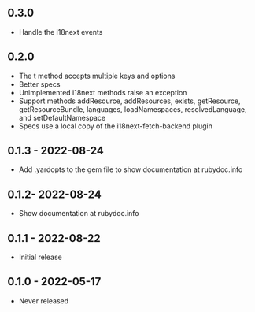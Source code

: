 ## 0.3.0

* Handle the i18next events

## 0.2.0

* The t method accepts multiple keys and options
* Better specs
* Unimplemented i18next methods raise an exception
* Support methods addResource, addResources, exists, getResource, getResourceBundle, languages, loadNamespaces, resolvedLanguage, and setDefaultNamespace
* Specs use a local copy of the i18next-fetch-backend plugin

## 0.1.3 - 2022-08-24

* Add .yardopts to the gem file to show documentation at rubydoc.info

## 0.1.2- 2022-08-24

* Show documentation at rubydoc.info

## 0.1.1 - 2022-08-22

* Initial release

## 0.1.0 - 2022-05-17

* Never released
